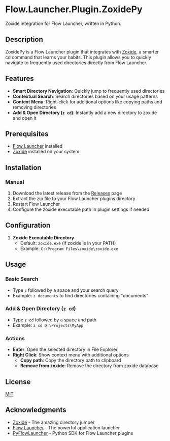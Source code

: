 # Flow.Launcher.Plugin.ZoxidePy

Zoxide integration for Flow Launcher, written in Python.

## Description

ZoxidePy is a Flow Launcher plugin that integrates with [Zoxide](https://github.com/ajeetdsouza/zoxide), a smarter cd command that learns your habits. This plugin allows you to quickly navigate to frequently used directories directly from Flow Launcher.

## Features

- **Smart Directory Navigation**: Quickly jump to frequently used directories
- **Contextual Search**: Search directories based on your usage patterns
- **Context Menu**: Right-click for additional options like copying paths and removing directories
- **Add & Open Directory (`z cd`)**: Instantly add a new directory to zoxide and open it

## Prerequisites

- [Flow Launcher](https://www.flowlauncher.com/) installed
- [Zoxide](https://github.com/ajeetdsouza/zoxide) installed on your system
  
## Installation

### Manual
1. Download the latest release from the [Releases](https://github.com/WantChane/Flow.Launcher.Plugin.ZoxidePy/releases) page
2. Extract the zip file to your Flow Launcher plugins directory
3. Restart Flow Launcher
4. Configure the zoxide executable path in plugin settings if needed

## Configuration

1. **Zoxide Executable Directory**
   - Default: `zoxide.exe` (if zoxide is in your PATH)
   - Example: `C:\Program Files\zoxide\zoxide.exe`

## Usage

### Basic Search
- Type `z` followed by a space and your search query
- Example: `z documents` to find directories containing "documents"

### Add & Open Directory (`z cd`)
- Type `z cd` followed by a space and path
- Example: `z cd D:\Projects\MyApp`

### Actions
- **Enter**: Open the selected directory in File Explorer
- **Right Click**: Show context menu with additional options
  - **Copy path**: Copy the directory path to clipboard
  - **Remove from zoxide**: Remove the directory from zoxide database

## License

[MIT](LICENSE)

## Acknowledgments

- [Zoxide](https://github.com/ajeetdsouza/zoxide) - The amazing directory jumper
- [Flow Launcher](https://www.flowlauncher.com/) - The powerful application launcher
- [PyFlowLauncher](https://github.com/Garulf/pyFlowLauncher) - Python SDK for Flow Launcher plugins